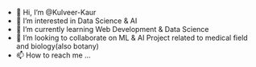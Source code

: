 - 👋 Hi, I’m @Kulveer-Kaur
- 👀 I’m interested in Data Science & AI
- 🌱 I’m currently learning Web Development & Data Science 
- 💞️ I’m looking to collaborate on ML & AI Project related to medical field and biology(also botany)
- 📫 How to reach me ...

<!---
Kulveer-Kaur/Kulveer-Kaur is a ✨ special ✨ repository because its `README.md` (this file) appears on your GitHub profile.
You can click the Preview link to take a look at your changes.
--->
